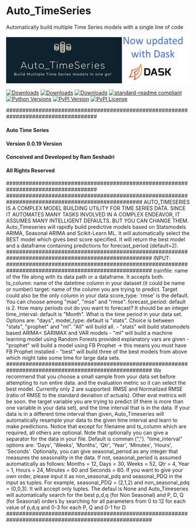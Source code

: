 # Auto_TimeSeries
Automatically build multiple Time Series models with a single line of code

![banner](logo.png)

[![Downloads](https://pepy.tech/badge/auto-ts/week)](https://pepy.tech/project/auto-ts/week)
[![Downloads](https://pepy.tech/badge/auto-ts/month)](https://pepy.tech/project/auto-ts/month)
[![Downloads](https://pepy.tech/badge/auto-ts)](https://pepy.tech/project/auto-ts)
[![standard-readme compliant](https://img.shields.io/badge/standard--readme-OK-green.svg?style=flat-square)](https://github.com/RichardLitt/standard-readme)
[![Python Versions](https://img.shields.io/pypi/pyversions/autoviml.svg?logo=python&logoColor=white)](https://pypi.org/project/auto-ts/)
[![PyPI Version](https://img.shields.io/pypi/v/autoviml.svg?logo=pypi&logoColor=white)](https://pypi.org/project/auto-ts/)
[![PyPI License](https://img.shields.io/pypi/l/autoviml.svg)](https://github.com/AutoViML/Auto_ViML/blob/master/LICENSE)

####################################################################################
####                          Auto Time Series                                  ####
####                           Version 0.0.19 Version                           ####
####                    Conceived and Developed by Ram Seshadri                 ####
####                        All Rights Reserved                                 ####
####################################################################################
##################################################################################################
AUTO_TIMESERIES IS A COMPLEX MODEL BUILDING UTILITY FOR TIME SERIES DATA. SINCE IT AUTOMATES MANY
TASKS INVOLVED IN A COMPLEX ENDEAVOR, IT ASSUMES MANY INTELLIGENT DEFAULTS. BUT YOU CAN CHANGE THEM.
Auto_Timeseries will rapidly build predictive models based on Statsmodels ARIMA, Seasonal ARIMA
and Scikit-Learn ML. It will automatically select the BEST model which gives best score specified.
It will return the best model and a dataframe containing predictions for forecast_period (default=2).
#####################################################################################################
INPUT:
#####################################################################################################
trainfile: name of the file along with its data path or a dataframe. It accepts both.
ts_column: name of the datetime column in your dataset (it could be name or number)
target: name of the column you are trying to predict. Target could also be the only column in your data
score_type: 'rmse' is the default. You can choose among "mae", "mse" and "rmse".
forecast_period: default is 2. How many periods out do you want to forecast? It should be an integer
time_interval: default is "Month". What is the time period in your data set. Options are: "days",
model_type: default is "stats". Choice is between "stats", "prophet" and "ml". "All" will build all.
    - "stats" will build statsmodels based ARIMA< SARIMAX and VAR models
    - "ml" will build a machine learning model using Random Forests provided explanatory vars are given
    - "prophet" will build a model using FB Prophet -> this means you must have FB Prophet installed
    - "best" will build three of the best models from above which might take some time for large data sets.
#####################################################################################################
We recommend that you choose a small sample from your data set before attempting to run entire data.
and the evaluation metric so it can select the best model. Currently only 2 are supported: RMSE and
Normalized RMSE (ratio of RMSE to the standard deviation of actuals). Other eval metrics will be soon.
the target variable you are trying to predict (if there is more than one variable in your data set),
and the time interval that is in the data. If your data is in a different time interval than given,
Auto_Timeseries will automatically resample your data to the given time interval and learn to make
predictions. Notice that except for filename and ts_column which are required, all others are optional.
Note that optionally you can give a separator for the data in your file. Default is comman (",").
"time_interval" options are: 'Days', 'Weeks', 'Months', 'Qtr', 'Year', 'Minutes', 'Hours', 'Seconds'.
Optionally, you can give seasonal_period as any integer that measures the seasonality in the data.
If not, seasonal_period is assumed automatically as follows: Months = 12, Days = 30, Weeks = 52,
Qtr = 4, Year = 1, Hours = 24, Minutes = 60 and Seconds = 60.
If you want to give your own order, please input it as non_seasonal_pdq and seasonal_PDQ in the input
as tuples. For example, seasonal_PDQ = (2,1,2) and non_seasonal_pdq = (0,0,3). It will accept only tuples.
The defaul is None and Auto_Timeseries will automatically search for the best p,d,q (for Non Seasonal)
and P, D, Q (for Seasonal) orders by searching for all parameters from 0 to 12 for each value of
p,d,q and 0-3 for each P, Q and 0-1 for D.
#####################################################################################################
